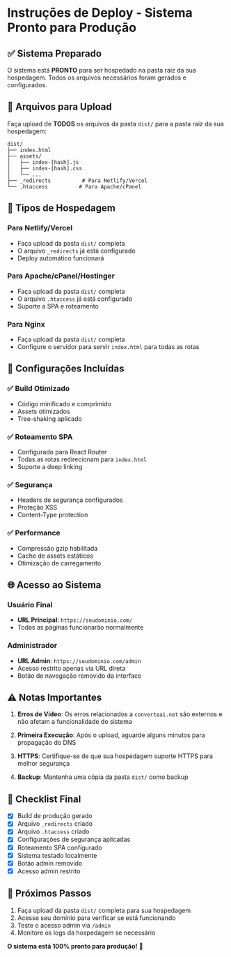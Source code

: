 # Instruções de Deploy - Sistema Pronto para Produção

## ✅ Sistema Preparado

O sistema está **PRONTO** para ser hospedado na pasta raiz da sua hospedagem. Todos os arquivos necessários foram gerados e configurados.

## 📁 Arquivos para Upload

Faça upload de **TODOS** os arquivos da pasta `dist/` para a pasta raiz da sua hospedagem:

```
dist/
├── index.html
├── assets/
│   ├── index-[hash].js
│   ├── index-[hash].css
│   └── ...
├── _redirects          # Para Netlify/Vercel
└── .htaccess          # Para Apache/cPanel
```

## 🚀 Tipos de Hospedagem

### Para Netlify/Vercel
- Faça upload da pasta `dist/` completa
- O arquivo `_redirects` já está configurado
- Deploy automático funcionará

### Para Apache/cPanel/Hostinger
- Faça upload da pasta `dist/` completa
- O arquivo `.htaccess` já está configurado
- Suporte a SPA e roteamento

### Para Nginx
- Faça upload da pasta `dist/` completa
- Configure o servidor para servir `index.html` para todas as rotas

## 🔧 Configurações Incluídas

### ✅ Build Otimizado
- Código minificado e comprimido
- Assets otimizados
- Tree-shaking aplicado

### ✅ Roteamento SPA
- Configurado para React Router
- Todas as rotas redirecionam para `index.html`
- Suporte a deep linking

### ✅ Segurança
- Headers de segurança configurados
- Proteção XSS
- Content-Type protection

### ✅ Performance
- Compressão gzip habilitada
- Cache de assets estáticos
- Otimização de carregamento

## 🌐 Acesso ao Sistema

### Usuário Final
- **URL Principal**: `https://seudominio.com/`
- Todas as páginas funcionarão normalmente

### Administrador
- **URL Admin**: `https://seudominio.com/admin`
- Acesso restrito apenas via URL direta
- Botão de navegação removido da interface

## ⚠️ Notas Importantes

1. **Erros de Vídeo**: Os erros relacionados a `converteai.net` são externos e não afetam a funcionalidade do sistema

2. **Primeira Execução**: Após o upload, aguarde alguns minutos para propagação do DNS

3. **HTTPS**: Certifique-se de que sua hospedagem suporte HTTPS para melhor segurança

4. **Backup**: Mantenha uma cópia da pasta `dist/` como backup

## 🎯 Checklist Final

- [x] Build de produção gerado
- [x] Arquivo `_redirects` criado
- [x] Arquivo `.htaccess` criado
- [x] Configurações de segurança aplicadas
- [x] Roteamento SPA configurado
- [x] Sistema testado localmente
- [x] Botão admin removido
- [x] Acesso admin restrito

## 🚀 Próximos Passos

1. Faça upload da pasta `dist/` completa para sua hospedagem
2. Acesse seu domínio para verificar se está funcionando
3. Teste o acesso admin via `/admin`
4. Monitore os logs da hospedagem se necessário

**O sistema está 100% pronto para produção!** 🎉